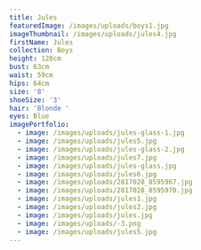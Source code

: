 ```yaml
---
title: Jules
featuredImage: /images/uploads/boys1.jpg
imageThumbnail: /images/uploads/jules4.jpg
firstName: Jules
collection: Boys
height: 128cm
bust: 63cm
waist: 59cm
hips: 64cm
size: '8'
shoeSize: '3'
hair: 'Blonde '
eyes: Blue
imagePortfolio:
  - image: /images/uploads/jules-glass-1.jpg
  - image: /images/uploads/jules5.jpg
  - image: /images/uploads/jules-glass-2.jpg
  - image: /images/uploads/jules7.jpg
  - image: /images/uploads/jules-glass.jpg
  - image: /images/uploads/jules6.jpg
  - image: /images/uploads/2817028_8595967.jpg
  - image: /images/uploads/2817028_8595970.jpg
  - image: /images/uploads/jules1.jpg
  - image: /images/uploads/jules2.jpg
  - image: /images/uploads/jules.jpg
  - image: /images/uploads/-3.png
  - image: /images/uploads/jules5.jpg
---
```


